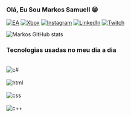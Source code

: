 

### Olá, Eu Sou Markos Samuell 😁

[![EA](https://img.shields.io/badge/ea-%23000000.svg?style=for-the-badge&logo=ea&logoColor=white)](https://www.ea.com/pt-br) 
[![Xbox](https://img.shields.io/badge/xbox-%23107C10.svg?style=for-the-badge&logo=xbox&logoColor=white)](https://www.xbox.com/pt-BR)
[![Instagram](https://img.shields.io/badge/Instagram-%23E4405F.svg?style=for-the-badge&logo=Instagram&logoColor=white)](https://www.instagram.com/_markinh0s__?igsh=MWtrcTM1Y2NrZnA4Zg==)
[![LinkedIn](https://img.shields.io/badge/linkedin-%230077B5.svg?style=for-the-badge&logo=linkedin&logoColor=white)](https://www.linkedin.com/in/markos-samuell-0b7261283/)
[![Twitch](https://img.shields.io/badge/Twitch-%239146FF.svg?style=for-the-badge&logo=Twitch&logoColor=white)](https://www.twitch.tv/markinhoss2000)

![Markos GitHub stats](https://github-readme-stats.vercel.app/api?username=Markinhos007&show_icons=true&theme=tokyonight)


### Tecnologias usadas no meu dia a dia
<div style="display: inline_block"><br/>
<img align= "center" alt="c#"src="https://img.shields.io/badge/C%23-239120?style=for-the-badge&logo=c-sharp&logoColor=white ">
 <div style="display: inline_block"><br/>
<img align= "center" alt="html"src="https://img.shields.io/badge/HTML-239120?style=for-the-badge&logo=html5&logoColor=white">
<div style="display: inline_block"><br/>
<img align= "center" alt="css"src="https://img.shields.io/badge/CSS-239120?&style=for-the-badge&logo=css3&logoColor=white">
<div style="display: inline_block"><br/>
<img align= "center" alt="c++"src="https://img.shields.io/badge/C%2B%2B-00599C?style=for-the-badge&logo=c%2B%2B&logoColor=white">
</div>
